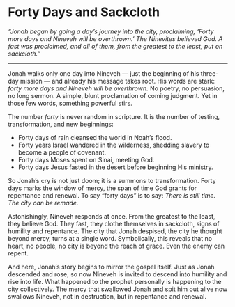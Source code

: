 # Forty Days and Sackcloth

*“Jonah began by going a day’s journey into the city, proclaiming, ‘Forty more days and Nineveh will be overthrown.’ The Ninevites believed God. A fast was proclaimed, and all of them, from the greatest to the least, put on sackcloth.”*

---

Jonah walks only one day into Nineveh — just the beginning of his three-day mission — and already his message takes root. His words are stark: *forty more days and Nineveh will be overthrown.* No poetry, no persuasion, no long sermon. A simple, blunt proclamation of coming judgment. Yet in those few words, something powerful stirs.

The number *forty* is never random in scripture. It is the number of testing, transformation, and new beginnings:

* Forty days of rain cleansed the world in Noah’s flood.
* Forty years Israel wandered in the wilderness, shedding slavery to become a people of covenant.
* Forty days Moses spent on Sinai, meeting God.
* Forty days Jesus fasted in the desert before beginning His ministry.

So Jonah’s cry is not just doom; it is a summons to transformation. Forty days marks the window of mercy, the span of time God grants for repentance and renewal. To say “forty days” is to say: *There is still time. The city can be remade.*

Astonishingly, Nineveh responds at once. From the greatest to the least, they believe God. They fast, they clothe themselves in sackcloth, signs of humility and repentance. The city that Jonah despised, the city he thought beyond mercy, turns at a single word. Symbolically, this reveals that no heart, no people, no city is beyond the reach of grace. Even the enemy can repent.

And here, Jonah’s story begins to mirror the gospel itself. Just as Jonah descended and rose, so now Nineveh is invited to descend into humility and rise into life. What happened to the prophet personally is happening to the city collectively. The mercy that swallowed Jonah and spit him out alive now swallows Nineveh, not in destruction, but in repentance and renewal.
